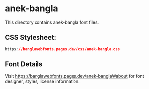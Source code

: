# anek-bangla

This directory contains anek-bangla font files.

## CSS Stylesheet:
```css
https://banglawebfonts.pages.dev/css/anek-bangla.css
```

## Font Details
Visit https://banglawebfonts.pages.dev/anek-bangla/#about for font designer, styles, license information.